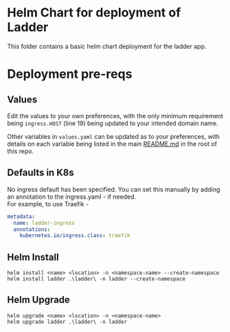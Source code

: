 # Helm Chart for deployment of Ladder
This folder contains a basic helm chart deployment for the ladder app.  

# Deployment pre-reqs
## Values
Edit the values to your own preferences, with the only minimum requirement being `ingress.HOST` (line 19) being updated to your intended domain name.  

Other variables in `values.yaml` can be updated as to your preferences, with details on each variable being listed in the main [README.md](/README.md) in the root of this repo.  

## Defaults in K8s
No ingress default has been specified. 
You can set this manually by adding an annotation to the ingress.yaml - if needed.  
For example, to use Traefik - 
```yaml
metadata:
  name: ladder-ingress
  annotations:
    kubernetes.io/ingress.class: traefik
```

## Helm Install
`helm install <name> <location> -n <namespace-name> --create-namespace`  
`helm install ladder .\ladder\ -n ladder --create-namespace`  

## Helm Upgrade
`helm upgrade <name> <location> -n <namespace-name>`  
`helm upgrade ladder .\ladder\ -n ladder`  
